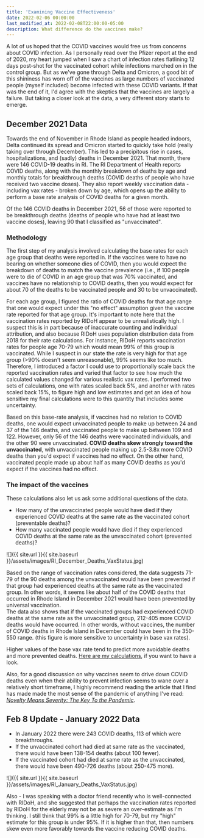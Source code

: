 ```yaml
---
title: 'Examining Vaccine Effectiveness'
date: 2022-02-06 00:00:00
last_modified_at: 2022-02-08T22:00:00-05:00
description: What difference do the vaccines make?
---
```

A lot of us hoped that the COVID vaccines would free us from concerns about COVID infection.  As I personally read over the Pfizer report at the end of 2020, my heart jumped when I saw a chart of infection rates flatlining 12 days post-shot for the vaccinated cohort while infections marched on in the control group.  But as we've gone through Delta and Omicron, a good bit of this shininess has worn off of the vaccines as large numbers of vaccinated people (myself included) become infected with these COVID variants.  If that was the end of it, I'd agree with the skeptics that the vaccines are largely a failure.  But taking a closer look at the data, a very different story starts to emerge.

## December 2021 Data
Towards the end of November in Rhode Island as people headed indoors, Delta continued its spread and Omicron started to quickly take hold (really taking over through December).  This led to a precipitous rise in cases, hospitalizations, and (sadly) deaths in December 2021.  That month, there were 146 COVID-19 deaths in RI.  The RI Department of Health reports COVID deaths, along with the monthly breakdown of deaths by age and monthly totals for breakthrough deaths (COVID deaths of people who have received two vaccine doses).  They also report weekly vaccination data - including vax rates - broken down by age, which opens up the ability to perform a base rate analysis of COVID deaths for a given month.

Of the 146 COVID deaths in December 2021, 56 of those were reported to be breakthrough deaths (deaths of people who have had at least two vaccine doses), leaving 90 that I classified as "unvaccinated".

### Methodology
The first step of my analysis involved calculating the base rates for each age group that deaths were reported in.  If the vaccines were to have no bearing on whether someone dies of COVID, then you would expect the breakdown of deaths to match the vaccine prevalence (i.e., if 100 people were to die of COVID in an age group that was 70% vaccinated, and vaccines have no relationship to COVID deaths, then you would expect for about 70 of the deaths to be vaccinated people and 30 to be unvaccinated).

For each age group, I figured the ratio of COVID deaths for that age range that one would expect under this "no effect" assumption given the vaccine rate reported for that age group.  It's important to note here that the vaccination rates reported by RIDoH appear to be unrealistically high.  I suspect this is in part because of inaccurate counting and individual attribution, and also because RIDoH uses population distribution data from 2018 for their rate calculations.  For instance, RIDoH reports vaccination rates for people age 70-79 which would mean 99% of this group is vaccinated.  While I suspect in our state the rate is very high for that age group (>90% doesn't seem unreasonable), 99% seems like too much.  Therefore, I introduced a factor I could use to proportionally scale back the reported vaccination rates and varied that factor to see how much the calculated values changed for various realistic vax rates.  I performed two sets of calculations, one with rates scaled back 5%, and another with rates scaled back 15%, to figure high and low estimates and get an idea of how sensitive my final calculations were to this quantity that includes some uncertainty.

Based on this base-rate analysis, if vaccines had no relation to COVID deaths, one would expect unvaccinated people to make up between 24 and 37 of the 146 deaths, and vaccinated people to make up between 109 and 122.  However, only 56 of the 146 deaths were vaccinated individuals, and the other 90 were unvaccinated.  **COVID deaths skew strongly toward the unvaccinated**, with unvaccinated people making up 2.5-3.8x more COVID deaths than you'd expect if vaccines had no effect.  On the other hand, vaccinated people made up about half as many COVID deaths as you'd expect if the vaccines had no effect.

### The impact of the vaccines
These calculations also let us ask some additional questions of the data.

 - How many of the unvaccinated people would have died if they experienced COVID deaths at the same rate as the vaccinated cohort (preventable deaths)?
 - How many vaccinated people would have died if they experienced COVID deaths at the same rate as the unvaccinated cohort (prevented deaths)?
 
 ![]({{ site.url }}{{ site.baseurl }}/assets/images/RI_December_Deaths_VaxStatus.jpg)
 
Based on the range of vaccination rates considered, the data suggests 71-79 of the 90 deaths among the unvaccinated would have been prevented if that group had experienced deaths at the same rate as the vaccinated group.  In other words, it seems like about half of the COVID deaths that occurred in Rhode Island in December 2021 would have been prevented by universal vaccination.  
The data also shows that if the vaccinated groups had experienced COVID deaths at the same rate as the unvaccinated group, 212-405 more COVID deaths would have occurred.  In other words, without vaccines, the number of COVID deaths in Rhode Island in December could have been in the 350-550 range. (this figure is more sensitive to uncertainty in base vax rates).

Higher values of the base vax rate tend to predict more avoidable deaths and more prevented deaths.
[Here are my calculations](https://docs.google.com/spreadsheets/d/1N_Ay6uv4rS7MisXcNKTLrczVPKW_tn2pjAEQiR7TSu8/edit?usp=sharing), if you want to have a look.

Also, for a good discussion on why vaccines seem to drive down COVID deaths even when their ability to prevent infection seems to wane over a relatively short timeframe, I highly recommend reading the article that I find has made made the most sense of the pandemic of anything I've read: [*Novelty Means Severity: The Key To the Pandemic*](https://www.theinsight.org/p/novelty-means-severity-the-key-to).

## Feb 8 Update - January 2022 Data
 - In January 2022 there were 243 COVID deaths, 113 of which were breakthroughs.
 - If the unvaccinated cohort had died at same rate as the vaccinated, there would have been 138-154 deaths (about 100 fewer).
 - If the vaccinated cohort had died at same rate as the unvaccinated, there would have been 490-726 deaths (about 250-475 more).
 
![]({{ site.url }}{{ site.baseurl }}/assets/images/RI_January_Deaths_VaxStatus.jpg)

Also - I was speaking with a doctor friend recently who is well-connected with RIDoH, and she suggested that perhaps the vaccination rates reported by RIDoH for the elderly may not be as severe an over-estimate as I'm thinking.  I still think that 99% is a little high for 70-79, but my "high" estimate for this group is under 95%.  If it is higher than that, then numbers skew even more favorably towards the vaccine reducing COVID deaths.
